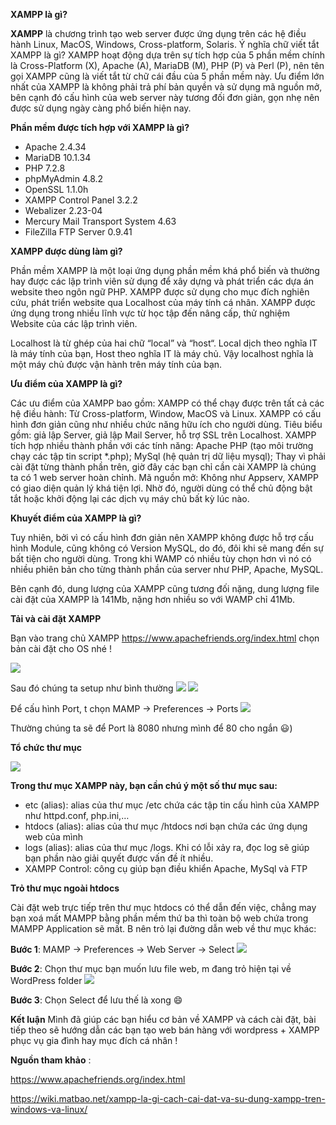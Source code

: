 **XAMPP là gì?**

**XAMPP** là chương trình tạo web server được ứng dụng trên các hệ điều hành Linux, MacOS, Windows, Cross-platform, Solaris. Ý nghĩa chữ viết tắt XAMPP là gì? XAMPP hoạt động dựa trên sự tích hợp của 5 phần mềm chính là Cross-Platform (X), Apache (A), MariaDB (M), PHP (P) và Perl (P), nên tên gọi XAMPP cũng là viết tắt từ chữ cái đầu của 5 phần mềm này. Ưu điểm lớn nhất của XAMPP là không phải trả phí bản quyền và sử dụng mã nguồn mở, bên cạnh đó cấu hình của web server này tương đối đơn giản, gọn nhẹ nên được sử dụng ngày càng phổ biến hiện nay.

**Phần mềm được tích hợp với XAMPP là gì?**

* Apache 2.4.34
* MariaDB 10.1.34
* PHP 7.2.8
* phpMyAdmin 4.8.2
* OpenSSL 1.1.0h
* XAMPP Control Panel 3.2.2
* Webalizer 2.23-04
* Mercury Mail Transport System 4.63
* FileZilla FTP Server 0.9.41

**XAMPP được dùng làm gì?**

Phần mềm XAMPP là một loại ứng dụng phần mềm khá phổ biến và thường hay được các lập trình viên sử dụng để xây dựng và phát triển các dựa án website theo ngôn ngữ PHP. XAMPP được sử dụng cho mục đích nghiên cứu, phát triển website qua Localhost của máy tính cá nhân. XAMPP được ứng dụng trong nhiều lĩnh vực từ học tập đến nâng cấp, thử nghiệm Website của các lập trình viên.

Localhost là từ ghép của hai chữ “local” và “host“. Local dịch theo nghĩa IT là máy tính của bạn, Host theo nghĩa IT là máy chủ. Vậy localhost nghĩa là một máy chủ được vận hành trên máy tính của bạn.

**Ưu điểm của XAMPP là gì?**

Các ưu điểm của XAMPP bao gồm:
XAMPP có thể chạy được trên tất cả các hệ điều hành: Từ Cross-platform, Window, MacOS và Linux. XAMPP có cấu hình đơn giản cũng như nhiều chức năng hữu ích cho người dùng. Tiêu biểu gồm: giả lập Server, giả lập Mail Server, hỗ trợ SSL trên Localhost. XAMPP tích hợp nhiều thành phần với các tính năng: Apache PHP (tạo môi trường chạy các tập tin script *.php); MySql (hệ quản trị dữ liệu mysql); Thay vì phải cài đặt từng thành phần trên, giờ đây các bạn chỉ cần cài XAMPP là chúng ta có 1 web server hoàn chỉnh. Mã nguồn mở: Không như Appserv, XAMPP có giao diện quản lý khá tiện lợi. Nhờ đó, người dùng có thể chủ động bật tắt hoặc khởi động lại các dịch vụ máy chủ bất kỳ lúc nào.

**Khuyết điểm của XAMPP là gì?**

Tuy nhiên, bởi vì có cấu hình đơn giản nên XAMPP không được hỗ trợ cấu hình Module, cũng không có Version MySQL, do đó, đôi khi sẽ mang đến sự bất tiện cho người dùng. Trong khi WAMP có nhiều tùy chọn hơn vì nó có nhiều phiên bản cho từng thành phần của server như PHP, Apache, MySQL.

Bên cạnh đó, dung lượng của XAMPP cũng tương đối nặng, dung lượng file cài đặt của XAMPP là 141Mb, nặng hơn nhiều so với WAMP chỉ 41Mb.

**Tải và cài đặt XAMPP**

Bạn vào trang chủ XAMPP https://www.apachefriends.org/index.html chọn bản cài đặt cho OS nhé ! 

![](https://images.viblo.asia/3f0dc4f9-5ad2-4663-9af3-3b5044827b42.png)

Sau đó chúng ta setup như bình thường
![](https://images.viblo.asia/d3fe7d2f-e402-4dd3-ad94-91a3edadd609.png)
![](https://images.viblo.asia/69e57b90-3942-48ae-8331-620ee80fc29c.png)



Để cấu hình Port, t chọn MAMP -> Preferences -> Ports
![](https://images.viblo.asia/8ef68d31-e9b3-4235-b4b3-a05b168422c9.png)

Thường chúng ta sẽ để Port là 8080 nhưng mình để 80 cho ngắn 😃)

**Tổ chức thư mục**

![](https://images.viblo.asia/ea3cb4ca-06bc-4c1f-a5de-2d37f1d02b8e.png)

**Trong thư mục XAMPP này, bạn cần chú ý một số thư mục sau:**

* etc (alias): alias của thư mục /etc chứa các tập tin cấu hình của XAMPP như httpd.conf, php.ini,…
* htdocs (alias): alias của thư mục /htdocs nơi bạn chứa các ứng dụng web của mình
* logs (alias): alias của thư mục /logs. Khi có lỗi xảy ra, đọc log sẽ giúp bạn phần nào giải quyết được vấn đề ít nhiều.
* XAMPP Control: công cụ giúp bạn điều khiển Apache, MySql và FTP

**Trỏ thư mục ngoài htdocs**

Cài đặt web trực tiếp trên thư mục htdocs có thể dẫn đến việc, chẳng may bạn xoá mất MAMPP bằng phần mềm thứ ba thì toàn bộ web chứa trong MAMPP Application sẽ mất. B nên trỏ lại đường dẫn web về thư mục khác: 

**Bước 1**: MAMP -> Preferences -> Web Server -> Select
![](https://images.viblo.asia/25b281a5-c58e-4ac1-9d8d-da307e657f34.png)

**Bước 2**: Chọn thư mục bạn muốn lưu file web, m đang trỏ hiện tại về WordPress folder
![](https://images.viblo.asia/74500276-020e-4dba-be9d-bd574be39dbf.png)

**Bước 3**: Chọn Select để lưu thế là xong 😄

**Kết luận**
Mình đã giúp các bạn hiểu cơ bản về XAMPP và cách cài đặt, bài tiếp theo sẽ hướng dẫn các bạn tạo web bán hàng với wordpress + XAMPP phục vụ gia đình hay mục đích cá nhân !

**Nguồn tham khảo** : 

https://www.apachefriends.org/index.html

https://wiki.matbao.net/xampp-la-gi-cach-cai-dat-va-su-dung-xampp-tren-windows-va-linux/